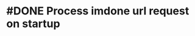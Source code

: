 # #DONE Process imdone url request on startup
<!--
created:2021-03-15T13:14:46.359Z completed:2021-03-16T13:34:19.181Z
+bug order:10 archived:true archivedAt:2025-01-11T14:30:11-05:00 originalPath:imdone-obsidian-plugin-notes/2021-03/2021-03-15.md originalLine:2 -->


